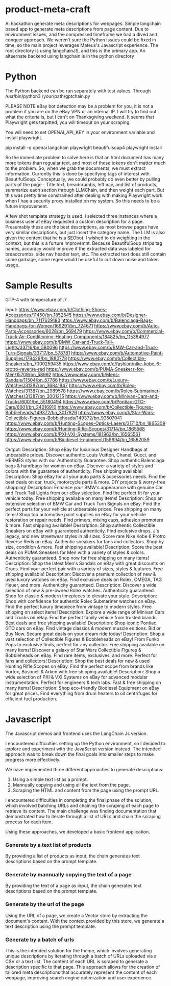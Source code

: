 # product-meta-craft
Ai hackathon generate meta descriptions for webpages.
Simple langchain based app to generate meta descriptions from page content.
Due to environment issues, and the compressed timeframe we had a dived and conquer approach.  We weren't sure the Python issues could be fixed in time, so the main project leverages Mateus's Javascript experience.
The root directory is using langchainJS, and this is the primary app.
An alteernate backend using langchain is in the python directory

# Python
The Python backend can be run separately with test values. Through /usr/bin/python3 /your/path/gptchain.py

PLEASE NOTE eBay bot detection may be a problem for you, it is not a problem if you are on the eBay VPN or an 
internal IP.  I will try to find out what the criteria is, but I can't on Thanksgiving weekend.  It seems that Playwright gets
tarpitted, you will timeout on your scraping.

You will need to set OPENAI_API_KEY in your environment variable and install playwright.

pip install -q openai langchain playwright beautifulsoup4
playwright install

So the immediate problem to solve here is that an html document has many more tokens than regualar text, and most of
these tokens don't matter much to the problem.  So, when we grab the documents, we must extract information.
Currently this is done by specifying tags of interest with BeautifulSoup.  Conceptually, we could probably do even better by
pulling parts of the page - Title text, breadcrumbs, left nav, and list of products, summarize each section through 
LLMChain, and then weight each part.  But this was pretty time constrained after dealing with making Playwright
work when I hae a security proxy installed on my system.  So this needs to be a future improvement.

A few shot template strategy is used.  I selected three instances where a business user at eBay requested a custom 
description for a page.  Presumably these are the best descriptions, as most browse pages have very similar descriptions,
but just insert the category name.  The LLM is also given the context that he is a SEObot.  I wished to do weighting in 
the context, but this is a furture improvemnt.  Because BeautifulSoup strips tag names, accuracy would improve if the extracted data was labeled for breadcrumbs, side nav header text, etc.
The extracted text does still contain some garbage, some regex would be useful to cut down noise and token usage.

# Sample Results
GTP-4 with temperature of .7

Input:
https://www.ebay.com/b/Clothing-Shoes-Accessories/11450/bn_1852545
https://www.ebay.com/b/Designer-Handbags/bn_7117629183
https://www.ebay.com/b/Balenciaga-Bags-Handbags-for-Women/169291/bn_724671
https://www.ebay.com/b/Auto-Parts-Accessories/6028/bn_569479
https://www.ebay.com/b/Commercial-Truck-Air-Conditioning-Heating-Components/184825/bn_115384977
https://www.ebay.com/b/BMW-Car-and-Truck-Tail-Lights/33716/bn_580096
https://www.ebay.com/b/BMW-Car-and-Truck-Turn-Signals/33717/bn_578781
https://www.ebay.com/b/Automotive-Paint-Supplies/179429/bn_1880778
https://www.ebay.com/b/Collectible-Sneakers/bn_7000259435
https://www.ebay.com/e/fashion/nike-kobe-6-protro-reverse-red
https://www.ebay.com/b/PUMA-Sneakers-for-Men/15709/bn_58992
https://www.ebay.com/b/Mens-Sandals/11504/bn_57786
https://www.ebay.com/b/Luxury-Watches/31387/bn_36841947
https://www.ebay.com/b/Rolex-Watches/31387/bn_2989578
https://www.ebay.com/b/Rolex-Submariner-Watches/31387/bn_3001215
https://www.ebay.com/b/Minivan-Cars-and-Trucks/6001/bn_55180494
https://www.ebay.com/b/Pontiac-GTO-Cars/6001/bn_24016910
https://www.ebay.com/b/Collectible-Figures-Bobbleheads/149372/bn_3017826
https://www.ebay.com/b/Star-Wars-Collectible-Figures-Bobbleheads/149372/bn_93507041
https://www.ebay.com/b/Hunting-Scopes-Optics-Lasers/31710/bn_1865309
https://www.ebay.com/b/Hunting-Rifle-Scopes/31714/bn_1865568
https://www.ebay.com/b/PXI-VXI-Systems/181963/bn_16565561
https://www.ebay.com/b/Biodiesel-Equipment/159694/bn_16562059

Output:
Description: Shop eBay for luxurious Designer Handbags at unbeatable prices. Discover authentic Louis Vuitton, Chanel, Gucci, and HERMÈS styles with our Authenticity Guarantee.
Shop authentic Balenciaga bags & handbags for women on eBay. Discover a variety of styles and colors with the guarantee of authenticity. Free shipping available!
Description: Shop eBay for all your auto parts & accessories needs. Find the best deals on car, truck, motorcycle parts & more. DIY projects & worry-free shopping!
Description: Enhance your BMW's appearance with genuine Car and Truck Tail Lights from our eBay selection. Find the perfect fit for your vehicle today. Free shipping available on many items!
Description: Shop an extensive selection of BMW Car and Truck Turn Signals on eBay. Find the perfect parts for your vehicle at unbeatable prices. Free shipping on many items!
Shop top automotive paint supplies on eBay for your vehicle restoration or repair needs. Find primers, mixing cups, adhesion promoters & more. Fast shipping available!
Description: Shop authentic Collectible Sneakers on eBay with guaranteed authenticity. Find exclusive drops, J's legacy, and new streetwear styles in all sizes.
Score rare Nike Kobe 6 Protro Reverse Reds on eBay. Authentic sneakers for fans and collectors. Shop by size, condition & more. Fast shipping available!
Description: Score the best deals on PUMA Sneakers for Men with a variety of styles & colors. Authenticity guaranteed. Shop now for free shipping on many items!
Description: Shop the latest Men's Sandals on eBay with great discounts on Crocs. Find your perfect pair with a variety of sizes, styles & features. Free shipping available!
Description: Discover a premium collection of new & used luxury watches on eBay. Find exclusive deals on Rolex, OMEGA, TAG Heuer, and more. Authenticity guaranteed.
Description: Discover a wide selection of new & pre-owned Rolex watches. Authenticity guaranteed. Shop for classic & modern timepieces to elevate your style.
Description: Shop with confidence for authentic Rolex Submariner watches on eBay. Find the perfect luxury timepiece from vintage to modern styles. Free shipping on select items!
Description: Explore a wide range of Minivan Cars and Trucks on eBay. Find the perfect family vehicle from trusted brands. Best deals and free shipping available!
Description: Shop iconic Pontiac GTO cars on eBay. Find vintage classics & modern muscle editions. Bid or Buy Now. Secure great deals on your dream ride today!
Description: Shop a vast selection of Collectible Figures & Bobbleheads on eBay! From Funko Pops to exclusive finds, perfect for any collector. Free shipping available on many items!
Discover a galaxy of Star Wars Collectible Figures & Bobbleheads on eBay. Find rare items, exclusives, and more. Perfect for fans and collectors!
Description: Shop the best deals for new & used Hunting Rifle Scopes on eBay. Find the perfect scope from brands like Vortex, Bushnell & Arken with free shipping available!
Description: Shop a wide selection of PXI & VXI Systems on eBay for advanced modular instrumentation. Perfect for engineers & tech labs. Fast & free shipping on many items!
Description: Shop eco-friendly Biodiesel Equipment on eBay for great prices. Find everything from drum heaters to oil centrifuges for efficient fuel production.

# Javascript
The Javascript demos and frontend uses the LangChain Js version.

I encountered difficulties setting up the Python environment, so I decided to explore and experiment with the JavaScript version instead.
The intended approach was to break down the final goals into smaller steps to make progress more effectively.

We have implemented three different approaches to generate descriptions:
1. Using a simple text list as a prompt.
2. Mannually copying and using all the text from the page.
3. Scraping the HTML and content from the page using the prompt URL.

I encountered difficulties in completing the final phase of the solution, which involved batching URLs and chaining the scraping of each page to retrieve its content. The main challenge was finding documentation that demonstrated how to iterate through a list of URLs and chain the scraping process for each item.

Using these approaches, we developed a basic frontend application.

### Generate by a text list of products

By providing a list of products as input, the chain generates text descriptions based on the prompt template.

### Generate by mannually copying the text of a page

By providing the text of a page as input, the chain generates text descriptions based on the prompt template.

### Generate by the url of the page

Using the URL of a page, we create a Vector store by extracting the document's content. With the context provided by this store, we generate a text description using the prompt template.

### Generate by a batch of urls

This is the intended solution for the theme, which involves generating unique descriptions by iterating through a batch of URLs uploaded via a CSV or a text list. The content of each URL is scraped to generate a description specific to that page. This approach allows for the creation of tailored meta descriptions that accurately represent the content of each webpage, improving search engine optimization and user experience.



